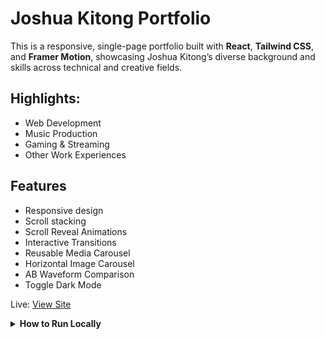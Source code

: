 # Joshua Kitong Portfolio

This is a responsive, single-page portfolio built with **React**, **Tailwind CSS**, and **Framer Motion**, showcasing Joshua Kitong’s diverse background and skills across technical and creative fields.

## Highlights:

- Web Development
- Music Production
- Gaming & Streaming
- Other Work Experiences

## Features

 - Responsive design
 - Scroll stacking
 - Scroll Reveal Animations
 - Interactive Transitions
 - Reusable Media Carousel
 - Horizontal Image Carousel
 - AB Waveform Comparison
 - Toggle Dark Mode

Live: [View Site](https://joshuakitong.github.io/portfolio)

<details>
  <summary><strong>How to Run Locally</strong></summary>

  1. Clone the repo  
     `https://github.com/joshuakitong/portfolio`

  2. Install dependencies  
     `npm install`

  3. Run the app  
     `npm start`
</details>